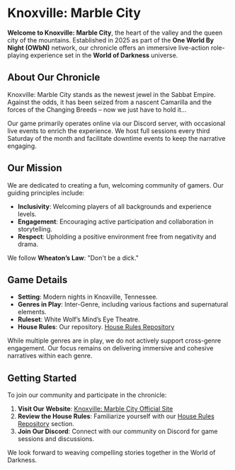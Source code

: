 # Knoxville: Marble City

**Welcome to Knoxville: Marble City**, the heart of the valley and the queen city of the mountains. Established in 2025 as part of the **One World By Night (OWbN)** network, our chronicle offers an immersive live-action role-playing experience set in the **World of Darkness** universe.

## About Our Chronicle

Knoxville: Marble City stands as the newest jewel in the Sabbat Empire. Against the odds, it has been seized from a nascent Camarilla and the forces of the Changing Breeds – now we just have to hold it... 

Our game primarily operates online via our Discord server, with occasional live events to enrich the experience. We host full sessions every third Saturday of the month and facilitate downtime events to keep the narrative engaging.

## Our Mission

We are dedicated to creating a fun, welcoming community of gamers. Our guiding principles include: 

- **Inclusivity**: Welcoming players of all backgrounds and experience levels.
- **Engagement**: Encouraging active participation and collaboration in storytelling.
- **Respect**: Upholding a positive environment free from negativity and drama. 

We follow **Wheaton’s Law**: "Don't be a dick." 

## Game Details

- **Setting**: Modern nights in Knoxville, Tennessee. 
- **Genres in Play**: Inter-Genre, including various factions and supernatural elements. 
- **Ruleset**: White Wolf’s Mind’s Eye Theatre. 
- **House Rules**: Our repository. [House Rules Repository](https://github.com/mckn-larp/house-rules)

While multiple genres are in play, we do not actively support cross-genre engagement. Our focus remains on delivering immersive and cohesive narratives within each genre. 

## Getting Started

To join our community and participate in the chronicle:

1. **Visit Our Website**: [Knoxville: Marble City Official Site](https://owbnknoxville.net) 
2. **Review the House Rules**: Familiarize yourself with our [House Rules Repository](https://github.com/mckn-larp/house-rules) section. 
3. **Join Our Discord**: Connect with our community on Discord for game sessions and discussions.

We look forward to weaving compelling stories together in the World of Darkness.
